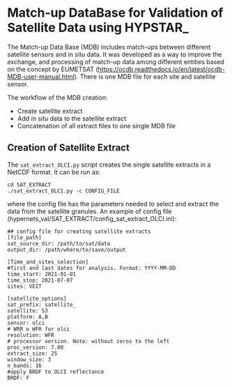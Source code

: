 # Match-up DataBase for Validation of Satellite Data using HYPSTAR_

The Match-up Data Base (MDB) includes match-ups between different satellite sensors and in situ data. It was developed as a way to improve the exchange, and processing of match-up data among different entities based on the concept by EUMETSAT (https://ocdb.readthedocs.io/en/latest/ocdb-MDB-user-manual.html). There is one MDB file for each site and satellite sensor.

The workflow of the MDB creation:
- Create satellite extract
- Add _in situ_ data to the satellite extract
- Concatenation of all extract files to one single MDB file 

## Creation of Satellite Extract
The `sat_extract_OLCI.py` script creates the single satellite extracts in a NetCDF format. It can be run as:
``` 
cd SAT_EXTRACT
./sat_extract_OLCI.py -c CONFIG_FILE
```
where the config file has the parameters needed to select and extract the data from the satellite granules. An example of config file (hypernets_val/SAT_EXTRACT/config_sat_extract_OLCI.ini):
```
## config file for creating satellite extracts
[file_path]
sat_source_dir: /path/to/sat/data
output_dir: /path/where/to/save/output

[Time_and_sites_selection]
#first and last dates for analysis. Format: YYYY-MM-DD
time_start: 2021-01-01
time_stop: 2021-07-07
sites: VEIT

[satellite_options]
sat_prefix: satellite_
satellite: S3
platform: A,B
sensor: olci
# WRR o WFR for olci
resolution: WFR
# processor version. Note: without zeros to the left
proc_version: 7.00
extract_size: 25
window_size: 3
n_bands: 16
#apply BRDF to OLCI reflectance
BRDF: F
```

